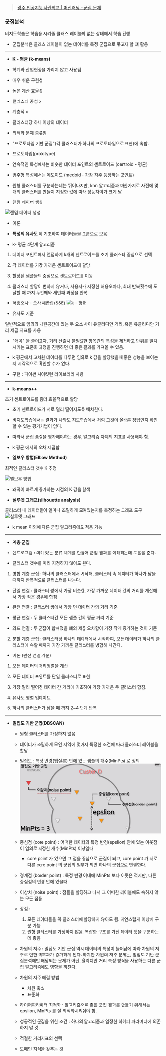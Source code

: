 > [광주 인공지능 사관학교 | 머신러닝 - 군집 문제]([http://precourse.gj-aischool.com/lectures/10](http://precourse.gj-aischool.com/lectures/10))

### 군집분석

비지도학습은 학습을 시켜줄 클래스 레이블이 없는 상태에서 학습 진행

* 군집분석은 클래스 레이블이 없는 데이터를 특정 군집으로 묶고자 할 떄 활용

--------------------------

* **K - 평균 (k-means)**

* 학계와 산업현장을 가리지 않고 사용됨

* 매우 쉬운 구현성

* 높은 계산 효율성

* 클러스터 중첩 x

* 계층적 x

* 클러스터당 하나 이상의 데이터

* 최적화 문제 종류임

* "프로토타입 기반 군집"(각 클러스터가 하나의 프로토타입으로 표현)에 속함.

* 프로토타입(prototype)

* 연속적인 특성에서는 비슷한 데이터 포인트의 센트로이드 (centroid - 평균)

* 범주형 특성에서는 메도이드 (medoid - 가장 자주 등장하는 포인트)

* 원형 클러스터를 구분하는데는 뛰어나지만, knn 알고리즘과 마찬가지로 사전에 몇개의 클러스터를 만들지 지정한 값에 따라 성능차이가 크게 남

* 랜덤 데이터 생성

![랜덤 데이터 생성]([https://github.com/Deplim/DevNote/blob/master/Image/%EB%A0%8C%EB%8D%A4%20%EB%8D%B0%EC%9D%B4%ED%84%B0%20%EC%83%9D%EC%84%B1.PNG?raw=true](https://github.com/Deplim/DevNote/blob/master/Image/%EB%A0%8C%EB%8D%A4%20%EB%8D%B0%EC%9D%B4%ED%84%B0%20%EC%83%9D%EC%84%B1.PNG?raw=true))

* 이론

* **특성의 유사도** 에 기초하여 데이터들을 그룹으로 모음

* k- 평균 4단계 알고리즘

1. 데이터 포인트에서 랜덤하게 k개의 센트로이드를 초기 클러스터 중심으로 선택

2. 각 데이터를 가장 가까운 센트로이드에 할당

3. 할당된 샘플들의 중심으로 센트로이드를 이동

4. 클러스터 할당이 변하지 않거나, 사용자가 지정한 허용오차나, 최대 반복횟수에 도달할 때 까지 두번째와 세번째 과정을 반복

* 허용오차 - 오차 제곱합(SSE)  ![k - 평균]([https://github.com/Deplim/DevNote/blob/master/Image/k%20%ED%8F%89%EA%B7%A0.PNG?raw=true](https://github.com/Deplim/DevNote/blob/master/Image/k%20%ED%8F%89%EA%B7%A0.PNG?raw=true))

* 유사도 기준

일반적으로 임의의 차원공간에 있는 두 요소 사이 유클리디안 거리, 혹은 유클리디안 거리 제곱 지표를 사용

* "왜곡" 을 줄이고자, 거리 산출시 불필요한 항목간의 특성을 제거하고 단위를 일치시키는 표준화 과정을 진행하면 더 좋은 결과를 가져올 수 있음.

* k 평균에서 고차원 데이터를 다루면 임의로 k 값을 할당했을때 좋은 성능을 보이는지 시각적으로 확인할 수가 없다.

* 구현 : 파이썬 사이킷런 라이브러리 사용

------------------------

* **k-means++**

초기 센트로이드를 좀더 효율적으로 할당

* 초기 센트로이드가 서로 멀리 떨어지도록 배치한다.

* 비지도학습에서는 결과가 나와도 지도학습에서 처럼 그것이 올바른 정답인지 확인할 수 있는 평가기법이 없다.

* 따라서 군집 품질을 평가해야하는 경우, 알고리즘 자체의 지표를 사용해야 함.

* k 평균 에서의 오차 제곱합

* **엘보우 방법(Elbow Method)**

최적인 클러스터 갯수 K 추정

![엘보우 방법]([https://github.com/Deplim/DevNote/blob/master/Image/%EC%97%98%EB%B3%B4%EC%9A%B0%20%EB%B0%A9%EB%B2%95.PNG?raw=true](https://github.com/Deplim/DevNote/blob/master/Image/%EC%97%98%EB%B3%B4%EC%9A%B0%20%EB%B0%A9%EB%B2%95.PNG?raw=true))

* 왜곡이 빠르게 증가하는 지점의 K 값을 탐색

* **실루엣 그래프(silhouette analysis)**

클러스터 내 데이터들이 얼마나 조밀하게 모여있는지를 측정하는 그래프 도구  ![실루엣 그래프]([https://github.com/Deplim/DevNote/blob/master/Image/%EC%8B%A4%EB%A3%A8%EC%97%A3%20%EA%B7%B8%EB%9E%98%ED%94%84.PNG?raw=true](https://github.com/Deplim/DevNote/blob/master/Image/%EC%8B%A4%EB%A3%A8%EC%97%A3%20%EA%B7%B8%EB%9E%98%ED%94%84.PNG?raw=true))

* k mean 이외에 다른 군집 알고리즘에도 적용 가능

----------------------

* **계층 군집**

* 덴드로그램 : 의미 있는 분류 체계를 만들어 군집 결과를 이해하는데 도움을 준다.

* 클러스터 갯수를 미리 지정하지 않아도 된다.

1. 병합 계층 군집 : 하나의 클러스터에서 시작해, 클러스터 속 데이터가 하나가 남을 때까지 반복적으로 클러스터를 나눈다.

* 단일 연결 : 클러스터 쌍에서 가장 비슷한, 가장 가까운 데이터 간의 거리를 계산해서 가장 작은 경우에 합침

* 완전 연결 : 클러스터 쌍에서 가장 먼 데이터 간의 거리 기준

* 평균 연결 : 두 클러스터간 모든 샘플 간의 평균 거리 기준

* 와드 연결  : 두 군집이 합쳐졌을 떄의 제곱 오차합이 가장 작게 증가하는 것이 기준

2. 분할 계층 군집 : 클러스터당 하나의 데이터에서 시작하여, 모든 데이터가 하나의 클러스터에 속할 때까지 가장 가까운 클러스터를 병합해 나간다.

* 이론 (완전 연결 기준)

1. 모든 데이터의 거리행렬을 계산

2. 모든 데이터 포인트를 단일 클러스터로 표현

3. 가장 멀리 떨어진 데이터 간 거리에 기초하여 가장 가까운 두 클러스터 합침.

4. 유사도 행렬 업데이트

5. 하나의 클러스터가 남을 때 까지 2~4 단계 반복

--------------------------------

* **밀집도 기반 군집(DBSCAN)**
	* 원형 클러스터를 가정하지 않음
	* 데이터가 조밀하게 모인 지역에 몇가지 특정한 조건에 따라 클러스터 레이블을 할당
	
	* 밀집도 : 특정 반경(엡실론) 안에 있는 샘플의 개수(MinPts) 로 정의	![밀집도 기반 군집](https://github.com/Deplim/DevNote/blob/master/Image/%EB%B0%80%EC%A7%80%EB%8F%84%20%EA%B8%B0%EB%B0%98%20%EA%B5%B0%EC%A7%91.png?raw=true)
	* 중심점 (core point) : 어떠한 데이터의 특정 반경(epslion) 안에 있는 이웃점이 임의로 지정한 개수(MinPts) 이상일때
		* core point 가 있으면 그 점을 중심으로 군집이 되고, core point 가 서로 다른 core point 의 군집의 일부가 되면 하나의 군집으로 연결한다.
	* 경계점 (border point) : 특정 반경 이내에 MinPts 보다 이웃은 적지만, 다른 중심점의 반경 안에 있을때
	* 이상치 (noise point) : 점들을 할당하고 나서 그 어떠한 레이블에도 속하지 않는 모든 점들
	
	* 장점 : 
		1. 모든 데이터들을 꼭 클러스터에 할당하지 않아도 됨. 자연스럽게 이상치 구분 가능
		2. 원형 클러스터를 가정하지 않음.  복잡한 구조를 가진 데이터 셋을 구분하는데 좋음.
			
	* 차원의 저주 : 밀집도 기반 군집 역시 데이터의 특성이 늘어남에 따라 차원의 저주로 인한 역호과가 증가하게 된다. 
	하지만 차원의 저주 문제는, 밀집도 기반 군집분석에만 해당되는 문제가 아닌, 율리디안 거리 측정 방식을 사용하는 다른 군집 알고리즘에도 영향을 끼친다.
	* 차원의 저주 해결 방법 
		* 차원 축소
		* 표준화
	
	* 하이퍼파라미터 최적화 : 알고리즘으로 좋은 군집 결과를 만들기 위해서는 epslion, MinPts 를 잘 최적화시켜줘야 함.
	
	* 성공적인 군집을 위한 조건 : 하나의 알고리즘과 일정한 하이퍼 파라미터에 의존하지 말 것.
	* 적절한 거리지표의 선택
	* 도메인 지식을 갖추는 것
